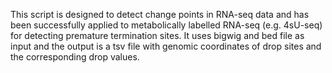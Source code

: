 This script is designed to detect change points in RNA-seq data and has been successfully applied to metabolically labelled RNA-seq (e.g. 4sU-seq) for detecting premature termination sites. It uses bigwig and bed file as input and the output is a tsv file with genomic coordinates of drop sites and the corresponding drop values.
